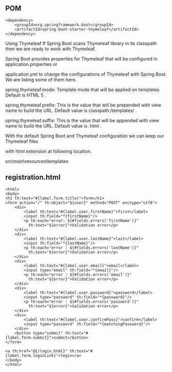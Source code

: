 ##  POM ##

```
<dependency>
	<groupId>org.springframework.boot</groupId>
 	<artifactId>spring-boot-starter-thymeleaf</artifactId>
</dependency> 
```    

Using Thymeleaf
If Spring Boot scans Thymeleaf library in its classpath then we are ready to work with Thymeleaf. 

Spring Boot provides properties for Thymeleaf that will be configured in application.properties or 

application.yml to change the configurations of Thymeleaf with Spring Boot. We are listing some of them here. 

spring.thymeleaf.mode: Template mode that will be applied on templates. Default is HTML 5 . 

spring.thymeleaf.prefix: This is the value that will be prepended with view name to build the URL. Default value is classpath:/templates/ . 

spring.thymeleaf.suffix: This is the value that will be appended with view name to build the URL. Default value is .html . 

With the default Spring Boot and Thymeleaf configuration we can keep our Thymeleaf files 

with html extension at following location.

src\main\resources\templates 



## registration.html ##
```
<html>
<body>
<h1 th:text="#{label.form.title}">form</h1>
<form action="/" th:object="${user}" method="POST" enctype="utf8">
    <div>
        <label th:text="#{label.user.firstName}">first</label>
        <input th:field="*{firstName}"/>
        <p th:each="error: ${#fields.errors('firstName')}"
          th:text="${error}">Validation error</p>
    </div>
    <div>
        <label th:text="#{label.user.lastName}">last</label>
        <input th:field="*{lastName}"/>
        <p th:each="error : ${#fields.errors('lastName')}"
          th:text="${error}">Validation error</p>
    </div>
    <div>
        <label th:text="#{label.user.email}">email</label>
        <input type="email" th:field="*{email}"/>
        <p th:each="error : ${#fields.errors('email')}"
          th:text="${error}">Validation error</p>
    </div>
    <div>
        <label th:text="#{label.user.password}">password</label>
        <input type="password" th:field="*{password}"/>
        <p th:each="error : ${#fields.errors('password')}"
          th:text="${error}">Validation error</p>
    </div>
    <div>
        <label th:text="#{label.user.confirmPass}">confirm</label>
        <input type="password" th:field="*{matchingPassword}"/>
    </div>
    <button type="submit" th:text="#{label.form.submit}">submit</button>
</form>
 
<a th:href="@{/login.html}" th:text="#{label.form.loginLink}">login</a>
</body>
</html>
```
